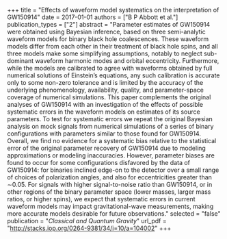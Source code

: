 +++
title = "Effects of waveform model systematics on the interpretation of GW150914"
date = 2017-01-01
authors = ["B P Abbott et al."]
publication_types = ["2"]
abstract = "Parameter estimates of GW150914 were obtained using Bayesian inference, based on three semi-analytic waveform models for binary black hole coalescences. These waveform models differ from each other in their treatment of black hole spins, and all three models make some simplifying assumptions, notably to neglect sub-dominant waveform harmonic modes and orbital eccentricity. Furthermore, while the models are calibrated to agree with waveforms obtained by full numerical solutions of Einstein’s equations, any such calibration is accurate only to some non-zero tolerance and is limited by the accuracy of the underlying phenomenology, availability, quality, and parameter-space coverage of numerical simulations. This paper complements the original analyses of GW150914 with an investigation of the effects of possible systematic errors in the waveform models on estimates of its source parameters. To test for systematic errors we repeat the original Bayesian analysis on mock signals from numerical simulations of a series of binary configurations with parameters similar to those found for GW150914. Overall, we find no evidence for a systematic bias relative to the statistical error of the original parameter recovery of GW150914 due to modeling approximations or modeling inaccuracies. However, parameter biases are found to occur for some configurations disfavored by the data of GW150914: for binaries inclined edge-on to the detector over a small range of choices of polarization angles, and also for eccentricities greater than  ∼0.05. For signals with higher signal-to-noise ratio than GW150914, or in other regions of the binary parameter space (lower masses, larger mass ratios, or higher spins), we expect that systematic errors in current waveform models may impact gravitational-wave measurements, making more accurate models desirable for future observations."
selected = "false"
publication = "*Classical and Quantum Gravity*"
url_pdf = "http://stacks.iop.org/0264-9381/34/i=10/a=104002"
+++

